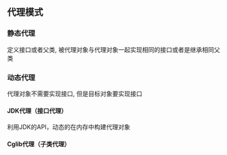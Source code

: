 ## 代理模式


### 静态代理
定义接口或者父类, 被代理对象与代理对象一起实现相同的接口或者是继承相同父类

### 动态代理
代理对象不需要实现接口, 但是目标对象要实现接口

#### JDK代理（接口代理）
利用JDK的API，动态的在内存中构建代理对象

#### Cglib代理（子类代理）
